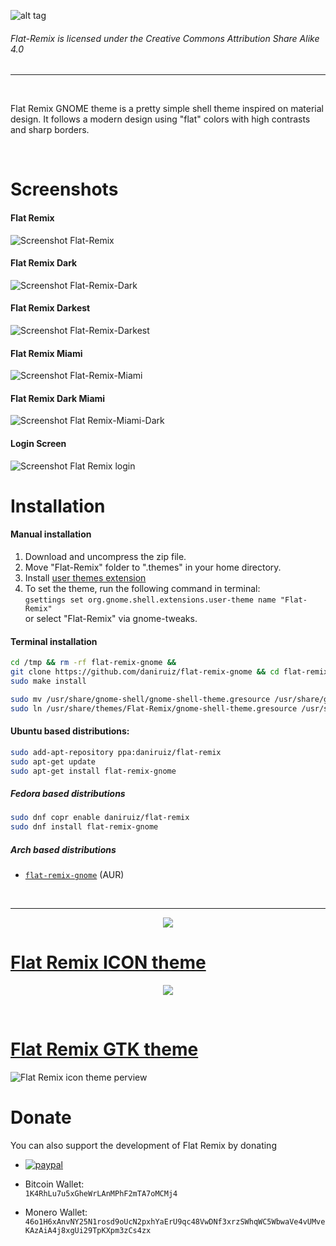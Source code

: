 ![alt tag](https://github.com/daniruiz/Flat-Remix-GNOME-theme/blob/master/Images/logo.png?raw=true)

###### Flat-Remix is licensed under the Creative Commons Attribution Share Alike 4.0
<hr>
<br>

Flat Remix GNOME theme is a pretty simple shell theme inspired on material design. It follows a modern design using "flat" colors with high contrasts and sharp borders.

<br/>

# Screenshots

#### Flat Remix
![Screenshot Flat-Remix](https://raw.githubusercontent.com/daniruiz/Flat-Remix-GNOME-theme/master/Images/1.png)
#### Flat Remix Dark
![Screenshot Flat-Remix-Dark](https://raw.githubusercontent.com/daniruiz/Flat-Remix-GNOME-theme/master/Images/2.png)
#### Flat Remix Darkest
![Screenshot Flat-Remix-Darkest](https://raw.githubusercontent.com/daniruiz/Flat-Remix-GNOME-theme/master/Images/3.png)
#### Flat Remix Miami
![Screenshot Flat-Remix-Miami](https://raw.githubusercontent.com/daniruiz/Flat-Remix-GNOME-theme/master/Images/4.png)
#### Flat Remix Dark Miami
![Screenshot Flat Remix-Miami-Dark](https://raw.githubusercontent.com/daniruiz/Flat-Remix-GNOME-theme/master/Images/5.png)
#### Login Screen
![Screenshot Flat Remix login](https://raw.githubusercontent.com/daniruiz/Flat-Remix-GNOME-theme/master/Images/gdm.png)


# Installation

#### Manual installation

1. Download and uncompress the zip file.  
1. Move "Flat-Remix" folder to ".themes" in your home directory.  
1. Install [user themes extension](https://extensions.gnome.org/extension/19/user-themes/)  
1. To set the theme, run the following command in terminal:  
`gsettings set org.gnome.shell.extensions.user-theme name "Flat-Remix"`  
or select "Flat-Remix" via gnome-tweaks.  

#### Terminal installation

```sh
cd /tmp && rm -rf flat-remix-gnome &&
git clone https://github.com/daniruiz/flat-remix-gnome && cd flat-remix-gnome &&
sudo make install

sudo mv /usr/share/gnome-shell/gnome-shell-theme.gresource /usr/share/gnome-shell/gnome-shell-theme.gresource.old &&
sudo ln /usr/share/themes/Flat-Remix/gnome-shell-theme.gresource /usr/share/gnome-shell/gnome-shell-theme.gresource
```

#### Ubuntu based distributions:

```sh
sudo add-apt-repository ppa:daniruiz/flat-remix
sudo apt-get update
sudo apt-get install flat-remix-gnome
```

##### Fedora based distributions

```sh
sudo dnf copr enable daniruiz/flat-remix
sudo dnf install flat-remix-gnome
```

##### Arch based distributions
+ [`flat-remix-gnome`](https://aur.archlinux.org/packages/flat-remix-gnome/) (AUR)

<br/>
<hr>
<p align="center">
<img src="https://raw.githubusercontent.com/daniruiz/Flat-Remix-GNOME-theme/master/Images/gdm-session-selector.jpg">
</p>

# [Flat Remix ICON theme](https://github.com/daniruiz/Flat-Remix/)  

<p align="center">
<img src="https://raw.githubusercontent.com/daniruiz/Flat-Remix/master/preview.png">
</p>

<br/>

# [Flat Remix GTK theme](https://github.com/daniruiz/flat-remix-gtk)
![Flat Remix icon theme perview](https://raw.githubusercontent.com/daniruiz/Flat-Remix-GTK/master/1.png)


# Donate

You can also support the development of Flat Remix by donating  

- [![paypal](https://www.paypalobjects.com/en_US/i/btn/btn_donateCC_LG.gif)](https://www.paypal.com/cgi-bin/webscr?cmd=_s-xclick&hosted_button_id=7LEWLS78EAJGJ)

- Bitcoin Wallet:  
`1K4RhLu7u5xGheWrLAnMPhF2mTA7oMCMj4`  
  
- Monero Wallet:   `46o1H6xAnvNY25N1rosd9oUcN2pxhYaErU9qc48VwDNf3xrzSWhqWC5WbwaVe4vUMveKAzAiA4j8xgUi29TpKXpm3zCs4zx`  
